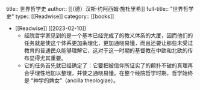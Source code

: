 title:: 世界哲学史
author:: [[（德）汉斯·约阿西姆·施杜里希]]
full-title:: "世界哲学史"
type:: [[Readwise]]
category:: [[books]]

- [[Readwise]] [[2023-02-10]]
	- 经院哲学家见到的是一个基本已经完成了的教义体系的大厦，因而他们的任务就是使这个体系更加条理化，更加通晓易懂，而且还要让那些未受过教育的普通民众能够理解它，这对于这一时期的基督教在中欧和北欧的传布显得尤其重要。
	- 它的任务首先就已经确定了：它要把被信仰所证实了的颠扑不破的真理再合乎理性地加以整理，并使之通晓易懂。在整个经院哲学时期，哲学始终是 “神学的婢女”（ancilla theologiae）。